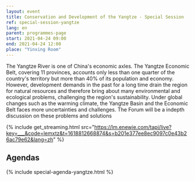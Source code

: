 ```yaml
---
layout: event
title: Conservation and Development of the Yangtze - Special Session
ref: special-session-yangtze
lang: en
parent: programmes-page
start: 2021-04-24 09:00
end: 2021-04-24 12:00
place: "Yinxing Room"
---
```

The Yangtze River is one of China's economic axles. The Yangtze Economic Belt, covering 11 provinces, accounts only less than one quarter of the country's territory but more than 40% of its population and economy. However, development demands  in the past for a long time drain the region for natural resources and therefore  bring about many environmental and ecological problems, challenging the region's sustainability. Under global changes such as the warming climate, the Yangtze Basin and the Economic Belt faces more uncertainties and challenges. The Forum will be a indepth discussion on these problems and solutions 

{% include get_streaming.html src="https://lm.enewie.com/tapi/live?key=___&code=lemxtz&t=1618812668874&s=b201e377ee8ec9097c0e43b26ac79e62&lang=zh" %}

## Agendas

{% include special-agenda-yangtze.html %}
